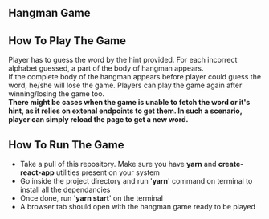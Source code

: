 ## Hangman Game

## How To Play The Game

Player has to guess the word by the hint provided. For each incorrect alphabet guessed, a part of the body of hangman appears.  
If the complete body of the hangman appears before player could guess the word, he/she will lose the game.
Players can play the game again after winning/losing the game too.  
**There might be cases when the game is unable to fetch the word or it's hint, as it relies on extenal endpoints to get them. In such a scenario, player can simply reload the page to get a new word.**  

## How To Run The Game

- Take a pull of this repository. Make sure you have **yarn** and **create-react-app** utilities present on your system
- Go inside the project directory and run '**yarn**' command on terminal to install all the dependancies
- Once done, run '**yarn start**' on the terminal
- A browser tab should open with the hangman game ready to be played